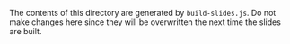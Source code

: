 The contents of this directory are generated by `build-slides.js`. Do not make
changes here since they will be overwritten the next time the slides are built.
